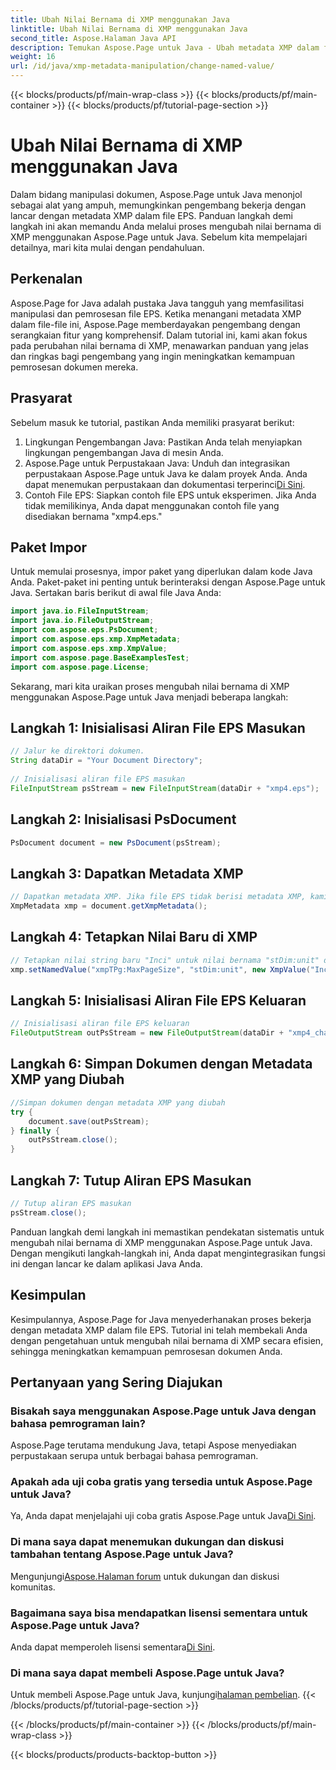 ```yaml
---
title: Ubah Nilai Bernama di XMP menggunakan Java
linktitle: Ubah Nilai Bernama di XMP menggunakan Java
second_title: Aspose.Halaman Java API
description: Temukan Aspose.Page untuk Java - Ubah metadata XMP dalam file EPS dengan mudah menggunakan panduan langkah demi langkah kami untuk pemrosesan dokumen yang efisien.
weight: 16
url: /id/java/xmp-metadata-manipulation/change-named-value/
---
```


{{< blocks/products/pf/main-wrap-class >}}
{{< blocks/products/pf/main-container >}}
{{< blocks/products/pf/tutorial-page-section >}}

# Ubah Nilai Bernama di XMP menggunakan Java

Dalam bidang manipulasi dokumen, Aspose.Page untuk Java menonjol sebagai alat yang ampuh, memungkinkan pengembang bekerja dengan lancar dengan metadata XMP dalam file EPS. Panduan langkah demi langkah ini akan memandu Anda melalui proses mengubah nilai bernama di XMP menggunakan Aspose.Page untuk Java. Sebelum kita mempelajari detailnya, mari kita mulai dengan pendahuluan.
## Perkenalan
Aspose.Page for Java adalah pustaka Java tangguh yang memfasilitasi manipulasi dan pemrosesan file EPS. Ketika menangani metadata XMP dalam file-file ini, Aspose.Page memberdayakan pengembang dengan serangkaian fitur yang komprehensif. Dalam tutorial ini, kami akan fokus pada perubahan nilai bernama di XMP, menawarkan panduan yang jelas dan ringkas bagi pengembang yang ingin meningkatkan kemampuan pemrosesan dokumen mereka.
## Prasyarat
Sebelum masuk ke tutorial, pastikan Anda memiliki prasyarat berikut:
1. Lingkungan Pengembangan Java: Pastikan Anda telah menyiapkan lingkungan pengembangan Java di mesin Anda.
2.  Aspose.Page untuk Perpustakaan Java: Unduh dan integrasikan perpustakaan Aspose.Page untuk Java ke dalam proyek Anda. Anda dapat menemukan perpustakaan dan dokumentasi terperinci[Di Sini](https://reference.aspose.com/page/java/).
3. Contoh File EPS: Siapkan contoh file EPS untuk eksperimen. Jika Anda tidak memilikinya, Anda dapat menggunakan contoh file yang disediakan bernama "xmp4.eps."
## Paket Impor
Untuk memulai prosesnya, impor paket yang diperlukan dalam kode Java Anda. Paket-paket ini penting untuk berinteraksi dengan Aspose.Page untuk Java. Sertakan baris berikut di awal file Java Anda:
```java
import java.io.FileInputStream;
import java.io.FileOutputStream;
import com.aspose.eps.PsDocument;
import com.aspose.eps.xmp.XmpMetadata;
import com.aspose.eps.xmp.XmpValue;
import com.aspose.page.BaseExamplesTest;
import com.aspose.page.License;
```
Sekarang, mari kita uraikan proses mengubah nilai bernama di XMP menggunakan Aspose.Page untuk Java menjadi beberapa langkah:
## Langkah 1: Inisialisasi Aliran File EPS Masukan
```java
// Jalur ke direktori dokumen.
String dataDir = "Your Document Directory";
        
// Inisialisasi aliran file EPS masukan
FileInputStream psStream = new FileInputStream(dataDir + "xmp4.eps");
```
## Langkah 2: Inisialisasi PsDocument
```java
PsDocument document = new PsDocument(psStream);
```
## Langkah 3: Dapatkan Metadata XMP
```java
// Dapatkan metadata XMP. Jika file EPS tidak berisi metadata XMP, kami mendapatkan file baru yang berisi nilai dari komentar metadata PS (%%Creator, %%CreateDate, %%Title, dll.)
XmpMetadata xmp = document.getXmpMetadata();
```
## Langkah 4: Tetapkan Nilai Baru di XMP
```java
// Tetapkan nilai string baru "Inci" untuk nilai bernama "stDim:unit" dari struktur "xmpTPg:MaxPageSize"
xmp.setNamedValue("xmpTPg:MaxPageSize", "stDim:unit", new XmpValue("Inches"));
```
## Langkah 5: Inisialisasi Aliran File EPS Keluaran
```java
// Inisialisasi aliran file EPS keluaran
FileOutputStream outPsStream = new FileOutputStream(dataDir + "xmp4_changed.eps");
```
## Langkah 6: Simpan Dokumen dengan Metadata XMP yang Diubah
```java
//Simpan dokumen dengan metadata XMP yang diubah
try {			
    document.save(outPsStream);
} finally {
    outPsStream.close();
}
```
## Langkah 7: Tutup Aliran EPS Masukan
```java
// Tutup aliran EPS masukan
psStream.close();
```
Panduan langkah demi langkah ini memastikan pendekatan sistematis untuk mengubah nilai bernama di XMP menggunakan Aspose.Page untuk Java. Dengan mengikuti langkah-langkah ini, Anda dapat mengintegrasikan fungsi ini dengan lancar ke dalam aplikasi Java Anda.
## Kesimpulan
Kesimpulannya, Aspose.Page for Java menyederhanakan proses bekerja dengan metadata XMP dalam file EPS. Tutorial ini telah membekali Anda dengan pengetahuan untuk mengubah nilai bernama di XMP secara efisien, sehingga meningkatkan kemampuan pemrosesan dokumen Anda.
## Pertanyaan yang Sering Diajukan
### Bisakah saya menggunakan Aspose.Page untuk Java dengan bahasa pemrograman lain?
Aspose.Page terutama mendukung Java, tetapi Aspose menyediakan perpustakaan serupa untuk berbagai bahasa pemrograman.
### Apakah ada uji coba gratis yang tersedia untuk Aspose.Page untuk Java?
 Ya, Anda dapat menjelajahi uji coba gratis Aspose.Page untuk Java[Di Sini](https://releases.aspose.com/).
### Di mana saya dapat menemukan dukungan dan diskusi tambahan tentang Aspose.Page untuk Java?
 Mengunjungi[Aspose.Halaman forum](https://forum.aspose.com/c/page/39) untuk dukungan dan diskusi komunitas.
### Bagaimana saya bisa mendapatkan lisensi sementara untuk Aspose.Page untuk Java?
 Anda dapat memperoleh lisensi sementara[Di Sini](https://purchase.aspose.com/temporary-license/).
### Di mana saya dapat membeli Aspose.Page untuk Java?
 Untuk membeli Aspose.Page untuk Java, kunjungi[halaman pembelian](https://purchase.aspose.com/buy).
{{< /blocks/products/pf/tutorial-page-section >}}

{{< /blocks/products/pf/main-container >}}
{{< /blocks/products/pf/main-wrap-class >}}

{{< blocks/products/products-backtop-button >}}
